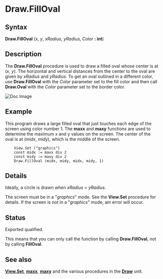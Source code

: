 
# Draw.FillOval

## Syntax
**Draw.FillOval** (_x_, _y_, _xRadius_, _yRadius_, _Color_ **: int**)

## Description
The **Draw.FillOval** procedure is used to draw a filled oval whose center is at (_x_, _y_). The horizontal and vertical distances from the center to the oval are given by _xRadius_ and _yRadius_. To get an oval outlined in a different color, use **Draw.FillOval** with the _Color_ parameter set to the fill color and then call **Draw.Oval** with the _Color_ parameter set to the border color.



![Doc Image](draw_filloval01.gif)


## Example
This program draws a large filled oval that just touches each edge of the screen using color number 1. The **maxx** and **maxy** functions are used to determine the maximum x and y values on the screen. The center of the oval is at (_midx_, _midy_), which is the middle of the screen.

        View.Set ("graphics")
        const midx := maxx div 2
        const midy := maxy div 2
        Draw.FillOval (midx, midy, midx, midy, 1)
## Details
Ideally, a circle is drawn when _xRadius_ = _yRadius_.

The screen must be in a "_graphics_" mode. See the **View.Set** procedure for details. If the screen is not in a "_graphics_" mode, am error will occur.


## Status
Exported qualified.

This means that you can only call the function by calling **Draw.FillOval**, not by calling **FillOval**.


## See also
**[View.Set](view_set.html)**, **[maxx](maxx.html)**, **[maxy](maxy.html)** and the various procedures in the **[Draw](drawmodule.html)** unit.

